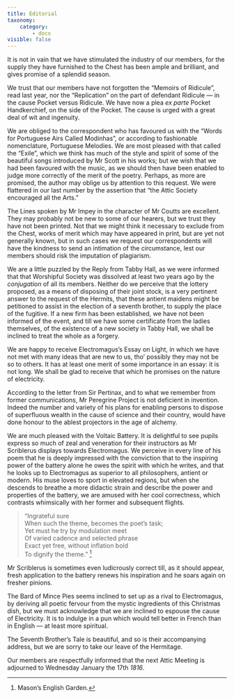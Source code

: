 ```yaml
---
title: Editorial
taxonomy:
    category:
        - docs
visible: false
---
```


It is not in vain that we have stimulated the industry of our members, for the supply they have furnished to the Chest has been ample and brilliant, and gives promise of a splendid season.

We trust that our members have not forgotten the “Memoirs of Ridicule”, read last year, nor the “Replication” on the part of defendant Ridicule — in the cause Pocket versus Ridicule. We have now a plea *ex parte* Pocket Handkerchief, on the side of the Pocket. The cause is urged with a great deal of wit and ingenuity.  

We are obliged to the correspondent who has favoured us with the “Words for Portuguese Airs Called Modinhas”, or according to fashionable nomenclature, Portuguese Melodies. We are most pleased with that called the “Exile”, which we think has much of the style and spirit of some of the beautiful songs introduced by Mr Scott in his works; but we wish that we had been favoured with the music, as we should then have been enabled to judge more correctly of the merit of the poetry. Perhaps, as more are promised, the author may oblige us by attention to this request. We were flattered in our last number by the assertion that “the Attic Society encouraged all the Arts.”

The Lines spoken by Mr Impey in the character of Mr Coutts are excellent. They may probably not be new to some of our hearers, but we trust they have not been printed. Not that we might think it necessary to exclude from the Chest, works of merit which may have appeared in print, but are yet not generally known, but in such cases we request our correspondents will have the kindness to send an intimation of the circumstance, lest our members should risk the imputation of plagiarism.  
 
We are a little puzzled by the Reply from Tabby Hall, as we were informed that that Worshipful Society was dissolved at least two years ago by the *conjugation* of all its members. Neither do we perceive that the lottery proposed, as a means of disposing of their joint stock, is a very pertinent answer to the request of the Hermits, that these antient maidens might be petitioned to assist in the election of a seventh brother, to supply the place of the fugitive. If a new firm has been established, we have not been informed of the event, and till we have some certificate from the ladies themselves, of the existence of a new society in Tabby Hall, we shall be inclined to treat the whole as a forgery.  

We are happy to receive Electromagus’s Essay on Light, in which we have not met with many ideas that are new to us, tho’ possibly they may not be so to others. It has at least one merit of some importance in an essay: it is not long. We shall be glad to receive that which he promises on the nature of electricity.  

According to the letter from Sir Pertinax, and to what we remember from former communications, Mr Peregrine Project is not deficient in invention. Indeed the number and variety of his plans for enabling persons to dispose of superfluous wealth in the cause of science and their country, would have done honour to the ablest projectors in the age of alchemy.

We are much pleased with the Voltaic Battery. It is delightful to see pupils express so much of zeal and veneration for their instructors as Mr Scriblerus displays towards Electromagus. We perceive in every line of his poem that he is deeply impressed with the conviction that to the inspiring power of the battery alone he owes the spirit with which he writes, and that he looks up to Electromagus as superior to all philosophers, antient or modern. His muse loves to sport in elevated regions, but when she descends to breathe a more didactic strain and describe the power and properties of the battery, we are amused with her cool correctness, which contrasts whimsically with her former and subsequent flights.

> “Ingrateful sure  
> When such the theme, becomes the poet’s task;  
> Yet must he try by modulation meet  
> Of varied cadence and selected phrase  
> Exact yet free, without inflation bold  
> To dignify the theme.” [^1]

Mr Scriblerus is sometimes even ludicrously correct till, as it should appear, fresh application to the battery renews his inspiration and he soars again on fresher pinions.  

The Bard of Mince Pies seems inclined to set up as a rival to Electromagus, by deriving all poetic fervour from the mystic ingredients of this Christmas dish, but we must acknowledge that we are inclined to espouse the cause of Electricity. It is to indulge in a pun which would tell better in French than in English — at least more spiritual.  

The Seventh Brother’s Tale is beautiful, and so is their accompanying address, but we are sorry to take our leave of the Hermitage.

Our members are respectfully informed that the next Attic Meeting is adjourned to Wednesday January the 17th *1816*.

[^1]: Mason’s English Garden.